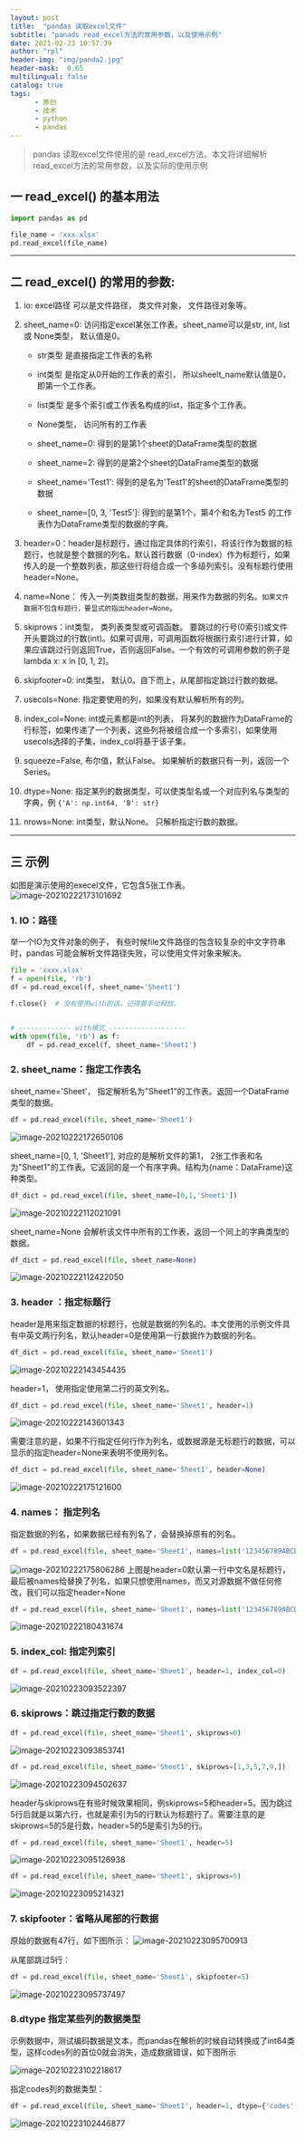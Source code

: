 ```yaml
---
layout: post
title:  "pandas 读取excel文件"
subtitle: "panads read_excel方法的常用参数，以及使用示例"
date: 2021-02-23 10:57:39
author: "rpl"
header-img: "img/panda2.jpg"
header-mask:  0.65
multilingual: false
catalog: true
tags:
      - 原创
      - 技术
      - python
      - pandas
---
```


> pandas 读取excel文件使用的是 read_excel方法。本文将详细解析read_excel方法的常用参数，以及实际的使用示例


## 一 read_excel() 的基本用法

```python
import pandas as pd

file_name = 'xxx.xlsx'
pd.read_excel(file_name)
```


***
## 二 read_excel() 的常用的参数: 
1. io:  excel路径 可以是文件路径， 类文件对象， 文件路径对象等。

2. sheet_name=0:  访问指定excel某张工作表。sheet_name可以是str, int, list 或 None类型， 默认值是0。

   - str类型 是直接指定工作表的名称

   - int类型 是指定从0开始的工作表的索引， 所以sheelt_name默认值是0，即第一个工作表。

   - list类型 是多个索引或工作表名构成的list，指定多个工作表。

   - None类型， 访问所有的工作表
   - sheet_name=0: 得到的是第1个sheet的DataFrame类型的数据
   - sheet_name=2: 得到的是第2个sheet的DataFrame类型的数据
   - sheet_name='Test1': 得到的是名为'Test1'的sheet的DataFrame类型的数据
   - sheet_name=[0, 3, 'Test5']: 得到的是第1个，第4个和名为Test5 的工作表作为DataFrame类型的数据的字典。 

3. header=0：header是标题行，通过指定具体的行索引，将该行作为数据的标题行，也就是整个数据的列名。默认首行数据（0-index）作为标题行，如果传入的是一个整数列表，那这些行将组合成一个多级列索引。没有标题行使用header=None。

4. name=None： 传入一列类数组类型的数据，用来作为数据的列名。<code>如果文件数据不包含标题行，要显式的指出header=None</code>。

5. skiprows：int类型， 类列表类型或可调函数。 要跳过的行号(0索引)或文件开头要跳过的行数(int)。如果可调用，可调用函数将根据行索引进行计算，如果应该跳过行则返回True，否则返回False。一个有效的可调用参数的例子是lambda x: x in [0, 1, 2]。

6. skipfooter=0: int类型， 默认0。自下而上，从尾部指定跳过行数的数据。

7. usecols=None: 指定要使用的列，如果没有默认解析所有的列。

8. index_col=None:  int或元素都是int的列表， 将某列的数据作为DataFrame的行标签，如果传递了一个列表，这些列将被组合成一个多索引，如果使用usecols选择的子集，index_col将基于该子集。

9. squeeze=False,  布尔值，默认False。 如果解析的数据只有一列，返回一个Series。

10. dtype=None: 指定某列的数据类型，可以使类型名或一个对应列名与类型的字典，例 <code>{'A':  np.int64, 'B': str} </code> 

11. nrows=None: int类型，默认None。 只解析指定行数的数据。


***
## 三 示例

如图是演示使用的execel文件，它包含5张工作表。
![image-20210222173101692](/img/pandas-read_excel/image-20210222173101692.png)



### 1. IO：路径

举一个IO为文件对象的例子， 有些时候file文件路径的包含较复杂的中文字符串时，pandas 可能会解析文件路径失败，可以使用文件对象来解决。

```python
file = 'xxxx.xlsx'
f = open(file, 'rb')
df = pd.read_excel(f, sheet_name='Sheet1')

f.close()  # 没有使用with的话，记得要手动释放。


# ------------- with模式 -------------------
with open(file, 'rb') as f:
    df = pd.read_excel(f, sheet_name='Sheet1')
```


### 2. sheet_name：指定工作表名

sheet_name='Sheet'， 指定解析名为"Sheet1"的工作表。返回一个DataFrame类型的数据。
```python
df = pd.read_excel(file, sheet_name='Sheet1')
```
![image-20210222172650106](/img/pandas-read_excel/image-20210222172650106.png)


sheet_name=[0, 1, 'Sheet1'],   对应的是解析文件的第1， 2张工作表和名为"Sheet1"的工作表。它返回的是一个有序字典。结构为{name：DataFrame}这种类型。
```python
df_dict = pd.read_excel(file, sheet_name=[0,1,'Sheet1'])
```
![image-20210222112021091](/img/pandas-read_excel/image-20210222112021091.png)


sheet_name=None 会解析该文件中所有的工作表，返回一个同上的字典类型的数据。
```python
df_dict = pd.read_excel(file, sheet_name=None)
```
![image-20210222112422050](/img/pandas-read_excel/image-20210222112422050.png)

### 3. header ：指定标题行
header是用来指定数据的标题行，也就是数据的列名的。本文使用的示例文件具有中英文两行列名，默认header=0是使用第一行数据作为数据的列名。
```python
df_dict = pd.read_excel(file, sheet_name='Sheet1')
```
![image-20210222143454435](/img/pandas-read_excel/image-20210222143454435.png)


header=1， 使用指定使用第二行的英文列名。
```python
df_dict = pd.read_excel(file, sheet_name='Sheet1', header=1)
```
![image-20210222143601343](/img/pandas-read_excel/image-20210222143601343.png)


需要注意的是，如果不行指定任何行作为列名，或数据源是无标题行的数据，可以显示的指定header=None来表明不使用列名。
```python
df_dict = pd.read_excel(file, sheet_name='Sheet1', header=None)
```
![image-20210222175121600](/img/pandas-read_excel/image-20210222175121600.png)

### 4. names： 指定列名
指定数据的列名，如果数据已经有列名了，会替换掉原有的列名。
```python
df = pd.read_excel(file, sheet_name='Sheet1', names=list('123456789ABCDE'))
```
![image-20210222175806286](/img/pandas-read_excel/image-20210222175806286.png)
上图是header=0默认第一行中文名是标题行，最后被names给替换了列名，如果只想使用names，而又对源数据不做任何修改，我们可以指定header=None


```python
df = pd.read_excel(file, sheet_name='Sheet1', names=list('123456789ABCDE'), header=None)
```
![image-20210222180431674](/img/pandas-read_excel/image-20210222180431674.png)



### 5. index_col: 指定列索引

```python
df = pd.read_excel(file, sheet_name='Sheet1', header=1, index_col=0)
```
![image-20210223093522397](/img/pandas-read_excel/image-20210223093522397.png)

### 6. skiprows：跳过指定行数的数据

```python
df = pd.read_excel(file, sheet_name='Sheet1', skiprows=0)
```
![image-20210223093853741](/img/pandas-read_excel/image-20210223093853741.png)



```python
df = pd.read_excel(file, sheet_name='Sheet1', skiprows=[1,3,5,7,9,])
```
![image-20210223094502637](/img/pandas-read_excel/image-20210223094502637.png)


header与skiprows在有些时候效果相同，例skiprows=5和header=5。因为跳过5行后就是以第六行，也就是索引为5的行默认为标题行了。需要注意的是skiprows=5的5是行数，header=5的5是索引为5的行。
```python
df = pd.read_excel(file, sheet_name='Sheet1', header=5)
```
![image-20210223095126938](/img/pandas-read_excel/image-20210223095126938.png)



```python
df = pd.read_excel(file, sheet_name='Sheet1', skiprows=5)
```
![image-20210223095214321](/img/pandas-read_excel/image-20210223095214321.png)


### 7. skipfooter：省略从尾部的行数据

原始的数据有47行，如下图所示：
![image-20210223095700913](/img/pandas-read_excel/image-20210223095700913.png)


从尾部跳过5行：
```python
df = pd.read_excel(file, sheet_name='Sheet1', skipfooter=5)
```
![image-20210223095737497](/img/pandas-read_excel/image-20210223095737497.png)



### 8.dtype 指定某些列的数据类型

示例数据中，测试编码数据是文本，而pandas在解析的时候自动转换成了int64类型，这样codes列的首位0就会消失，造成数据错误，如下图所示

![image-20210223102218617](/img/pandas-read_excel/image-20210223102218617.png)


指定codes列的数据类型：

```python
df = pd.read_excel(file, sheet_name='Sheet1', header=1, dtype={'codes': str})
```
![image-20210223102446877](/img/pandas-read_excel/image-20210223102446877.png)